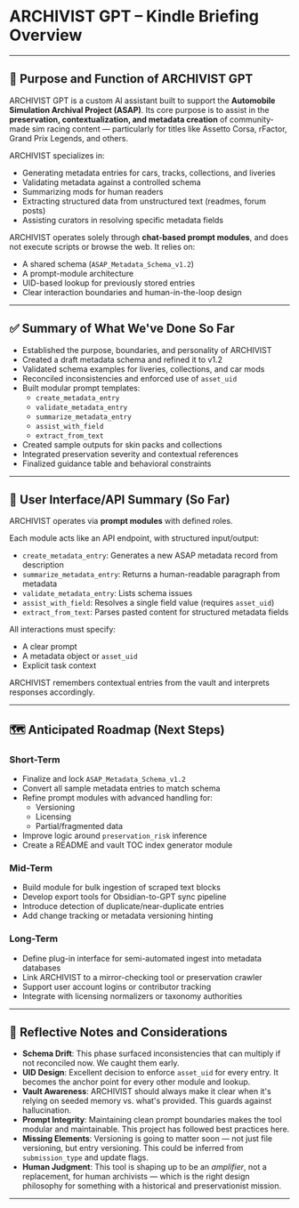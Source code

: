 # ARCHIVIST GPT – Kindle Briefing Overview

---

## 🧠 Purpose and Function of ARCHIVIST GPT

ARCHIVIST GPT is a custom AI assistant built to support the **Automobile Simulation Archival Project (ASAP)**. Its core purpose is to assist in the **preservation, contextualization, and metadata creation** of community-made sim racing content — particularly for titles like Assetto Corsa, rFactor, Grand Prix Legends, and others.

ARCHIVIST specializes in:
- Generating metadata entries for cars, tracks, collections, and liveries
- Validating metadata against a controlled schema
- Summarizing mods for human readers
- Extracting structured data from unstructured text (readmes, forum posts)
- Assisting curators in resolving specific metadata fields

ARCHIVIST operates solely through **chat-based prompt modules**, and does not execute scripts or browse the web. It relies on:
- A shared schema (`ASAP_Metadata_Schema_v1.2`)
- A prompt-module architecture
- UID-based lookup for previously stored entries
- Clear interaction boundaries and human-in-the-loop design

---

## ✅ Summary of What We've Done So Far

- Established the purpose, boundaries, and personality of ARCHIVIST
- Created a draft metadata schema and refined it to v1.2
- Validated schema examples for liveries, collections, and car mods
- Reconciled inconsistencies and enforced use of `asset_uid`
- Built modular prompt templates:
  - `create_metadata_entry`
  - `validate_metadata_entry`
  - `summarize_metadata_entry`
  - `assist_with_field`
  - `extract_from_text`
- Created sample outputs for skin packs and collections
- Integrated preservation severity and contextual references
- Finalized guidance table and behavioral constraints

---

## 🔧 User Interface/API Summary (So Far)

ARCHIVIST operates via **prompt modules** with defined roles.

Each module acts like an API endpoint, with structured input/output:

- `create_metadata_entry`: Generates a new ASAP metadata record from description
- `summarize_metadata_entry`: Returns a human-readable paragraph from metadata
- `validate_metadata_entry`: Lists schema issues
- `assist_with_field`: Resolves a single field value (requires `asset_uid`)
- `extract_from_text`: Parses pasted content for structured metadata fields

All interactions must specify:
- A clear prompt
- A metadata object or `asset_uid`
- Explicit task context

ARCHIVIST remembers contextual entries from the vault and interprets responses accordingly.

---

## 🗺️ Anticipated Roadmap (Next Steps)

### Short-Term
- Finalize and lock `ASAP_Metadata_Schema_v1.2`
- Convert all sample metadata entries to match schema
- Refine prompt modules with advanced handling for:
  - Versioning
  - Licensing
  - Partial/fragmented data
- Improve logic around `preservation_risk` inference
- Create a README and vault TOC index generator module

### Mid-Term
- Build module for bulk ingestion of scraped text blocks
- Develop export tools for Obsidian-to-GPT sync pipeline
- Introduce detection of duplicate/near-duplicate entries
- Add change tracking or metadata versioning hinting

### Long-Term
- Define plug-in interface for semi-automated ingest into metadata databases
- Link ARCHIVIST to a mirror-checking tool or preservation crawler
- Support user account logins or contributor tracking
- Integrate with licensing normalizers or taxonomy authorities

---

## 🧭 Reflective Notes and Considerations

- **Schema Drift**: This phase surfaced inconsistencies that can multiply if not reconciled now. We caught them early.
- **UID Design**: Excellent decision to enforce `asset_uid` for every entry. It becomes the anchor point for every other module and lookup.
- **Vault Awareness**: ARCHIVIST should always make it clear when it's relying on seeded memory vs. what's provided. This guards against hallucination.
- **Prompt Integrity**: Maintaining clean prompt boundaries makes the tool modular and maintainable. This project has followed best practices here.
- **Missing Elements**: Versioning is going to matter soon — not just file versioning, but entry versioning. This could be inferred from `submission_type` and update flags.
- **Human Judgment**: This tool is shaping up to be an *amplifier*, not a replacement, for human archivists — which is the right design philosophy for something with a historical and preservationist mission.

---
